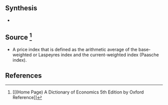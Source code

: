 ## Synthesis
- 
## Source [^1]
- A price index that is defined as the arithmetic average of the base-weighted or Laspeyres index and the current-weighted index (Paasche index).
## References

[^1]: [[(Home Page) A Dictionary of Economics 5th Edition by Oxford Reference]]